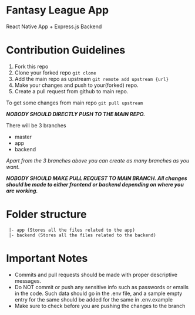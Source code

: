 # Fantasy League App
React Native App + Express.js Backend


# Contribution Guidelines

1. Fork this repo
2. Clone your forked repo `git clone`
3. Add the main repo as upstream `git remote add upstream {url}`
4. Make your changes and push to your(forked) repo.
5. Create a pull request from github to main repo.

To get some changes from main repo `git pull upstream`

__*NOBODY SHOULD DIRECTLY PUSH TO THE MAIN REPO.*__

There will be 3 branches
- master
- app
- backend

_Apart from the 3 branches above you can create as many branches as you want._

__*NOBODY SHOULD MAKE PULL REQUEST TO MAIN BRANCH. All changes should be made to either frontend or backend depending on where you are working.*__


# Folder structure
```
 |- app (Stores all the files related to the app)
 |- backend (Stores all the files related to the backend)
```


# Important Notes
- Commits and pull requests should be made with proper descriptive messages.
- Do NOT commit or push any sensitive info such as passwords or emails in the code. Such data should go in the .env file, and a sample empty entry for the same should be added for the same in .env.example
- Make sure to check before you are pushing the changes to the branch
